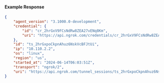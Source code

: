 <!-- Code generated for API Clients. DO NOT EDIT. -->

#### Example Response

```json
{
	"agent_version": "3.1000.0-development",
	"credential": {
		"id": "cr_2hrGxV9FCsNdRw8ZEA27vENq8Km",
		"uri": "https://api.ngrok.com/credentials/cr_2hrGxV9FCsNdRw8ZEA27vENq8Km"
	},
	"id": "ts_2hrGxpoCkpnAhuz6NskVcBFJtUi",
	"ip": "10.110.2.2",
	"os": "linux",
	"region": "us",
	"started_at": "2024-06-14T06:03:51Z",
	"transport": "ngrok/2",
	"uri": "https://api.ngrok.com/tunnel_sessions/ts_2hrGxpoCkpnAhuz6NskVcBFJtUi"
}
```
